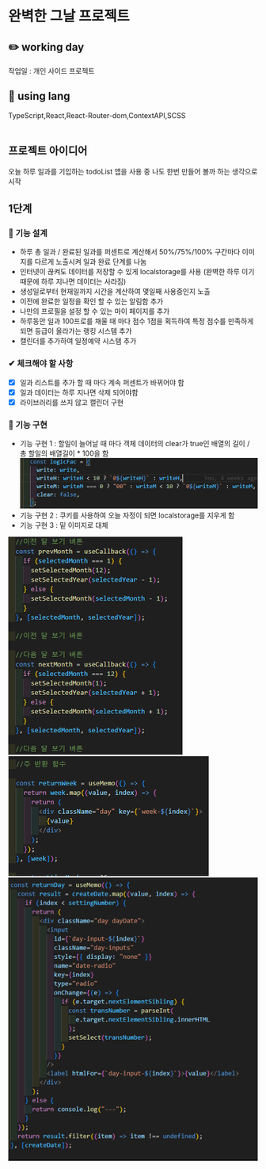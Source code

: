 # 완벽한 그날 프로젝트

## ✏️ working day

작업일 : 개인 사이드 프로젝트
<br />

## 📃 using lang

TypeScript,React,React-Router-dom,ContextAPI,SCSS
<br />
<br />

## 프로젝트 아이디어

오늘 하루 일과를 기입하는 todoList 앱을 사용 중 나도 한번 만들어 볼까 하는 생각으로 시작

## 1단계

### 📝 기능 설계

- 하루 총 일과 / 완료된 일과를 퍼센트로 계산해서 50%/75%/100% 구간마다 이미지를 다르게 노출시켜 일과 완료 단계를 나눔
- 인터넷이 끊켜도 데이터를 저장할 수 있게 localstorage를 사용 (완벽한 하루 이기 때문에 하루 지나면 데이터는 사라짐)
- 생성일로부터 현재일까지 시간을 계산하여 몇일째 사용중인지 노출
- 이전에 완료한 일정을 확인 할 수 있는 알림함 추가
- 나만의 프로필을 설정 할 수 있는 마이 페이지를 추가
- 하루동안 일과 100프로를 채울 때 마다 점수 1점을 획득하여 특정 점수를 만족하게 되면 등급이 올라가는 랭킹 시스템 추가
- 캘린더를 추가하여 일정예약 시스템 추가

### ✔ 체크해야 할 사항

- [x] 일과 리스트를 추가 할 때 마다 계속 퍼센트가 바뀌어야 함
- [x] 일과 데이터는 하루 지나면 삭제 되어야함
- [x] 라이브러리를 쓰지 않고 캘린더 구현

### 🚀 기능 구현

- 기능 구현 1 : 할일이 늘어날 때 마다 객체 데이터의 clear가 true인 배열의 길이 / 총 할일의 배열길이 \* 100을 함
  <img src="./public/img/initialObject.PNG" alt="" />
- 기능 구현 2 : 쿠키를 사용하여 오늘 자정이 되면 localstorage를 지우게 함
- 기능 구현 3 : 밑 이미지로 대체
<div>
  <img src="./public/img/month.PNG" alt="" />
  <img src="./public/img/week.PNG" alt="" />
  <img src="./public/img/day.PNG" alt="" />
</div>
